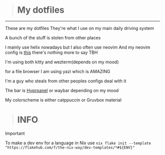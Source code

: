 > # My dotfiles

---

These are my dotfiles
They're what I use on my main daily driving system

A bunch of the stuff is stolen from other places

I mainly use helix nowadays but I also often use neovim
And my neovim config is [this](https://github.com/fruity-fkf/nvim "this")
there's nothing more to say TBH

I'm using both kitty and wezterm(depends on my mood)

for a file browser I am using yazi which is AMAZING

I'm a guy who steals from other peoples configs deal with it

The bar is [Hyprpanel](https://hyprpanel.com/configuration/themes.html) or waybar depending on my mood

My colorscheme is either catppuccin or Gruvbox material


> # INFO

> [!IMPORTANT]
> To make a dev env for a language in Nix use ```nix flake init --template "https://flakehub.com/f/the-nix-way/dev-templates/*#${ENV}"```
